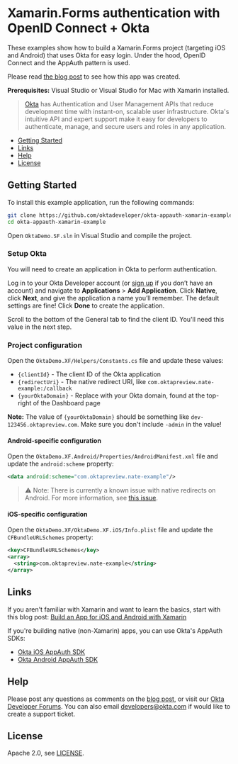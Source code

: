 # Xamarin.Forms authentication with OpenID Connect + Okta
 
These examples show how to build a Xamarin.Forms project (targeting iOS and Android) that uses Okta for easy login. Under the hood, OpenID Connect and the AppAuth pattern is used.

Please read [the blog post][blog-post] to see how this app was created.

**Prerequisites:** Visual Studio or Visual Studio for Mac with Xamarin installed.

> [Okta](https://developer.okta.com/) has Authentication and User Management APIs that reduce development time with instant-on, scalable user infrastructure. Okta's intuitive API and expert support make it easy for developers to authenticate, manage, and secure users and roles in any application.

* [Getting Started](#getting-started)
* [Links](#links)
* [Help](#help)
* [License](#license)

## Getting Started

To install this example application, run the following commands:

```bash
git clone https://github.com/oktadeveloper/okta-appauth-xamarin-example
cd okta-appauth-xamarin-example
```

Open `OktaDemo.SF.sln` in Visual Studio and compile the project.

### Setup Okta

You will need to create an application in Okta to perform authentication. 

Log in to your Okta Developer account (or [sign up](https://developer.okta.com/signup/) if you don’t have an account) and navigate to **Applications** > **Add Application**. Click **Native**, click **Next**, and give the application a name you’ll remember. The default settings are fine! Click **Done** to create the application.

Scroll to the bottom of the General tab to find the client ID. You'll need this value in the next step.

### Project configuration

Open the `OktaDemo.XF/Helpers/Constants.cs` file and update these values:

* `{clientId}` - The client ID of the Okta application
* `{redirectUri}` - The native redirect URI, like `com.oktapreview.nate-example:/callback`
* `{yourOktaDomain}` - Replace with your Okta domain, found at the top-right of the Dashboard page

**Note:** The value of `{yourOktaDomain}` should be something like `dev-123456.oktapreview.com`. Make sure you don't include `-admin` in the value!

#### Android-specific configuration

Open the `OktaDemo.XF.Android/Properties/AndroidManifest.xml` file and update the `android:scheme` property:

```xml
<data android:scheme="com.oktapreview.nate-example"/>
```

> :warning: Note: There is currently a known issue with native redirects on Android. For more information, see [this issue](https://github.com/okta/okta-sdk-appauth-android/issues/8).

#### iOS-specific configuration

Open the `OktaDemo.XF/OktaDemo.XF.iOS/Info.plist` file and update the `CFBundleURLSchemes` property:

```xml
<key>CFBundleURLSchemes</key>
<array>
  <string>com.oktapreview.nate-example</string>
</array>
```

## Links

If you aren't familiar with Xamarin and want to learn the basics, start with this blog post: [Build an App for iOS and Android with Xamarin](https://developer.okta.com/blog/2018/01/10/build-app-for-ios-android-with-xamarin)

If you're building native (non-Xamarin) apps, you can use Okta's AppAuth SDKs:

* [Okta iOS AppAuth SDK](https://github.com/okta/okta-sdk-appauth-ios)
* [Okta Android AppAuth SDK](https://github.com/okta/okta-sdk-appauth-android)

## Help

Please post any questions as comments on the [blog post][blog-post], or visit our [Okta Developer Forums](https://devforum.okta.com/). You can also email developers@okta.com if would like to create a support ticket.

## License

Apache 2.0, see [LICENSE](LICENSE).

[blog-post]: (https://developer.okta.com/blog/2018/05/01/add-authentication-xamarin-openid-connect)
